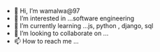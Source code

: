 - 👋 Hi, I’m wamalwa@97 
- 👀 I’m interested in ...software engineering
- 🌱 I’m currently learning ...js, python , django, sql
- 💞️ I’m looking to collaborate on ...
- 📫 How to reach me ...

<!---
mindset-97/mindset-97 is a ✨ special ✨ repository because its `README.md` (this file) appears on your GitHub profile.
You can click the Preview link to take a look at your changes.
--->

